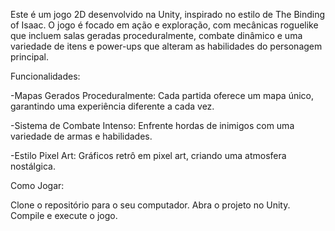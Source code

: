 Este é um jogo 2D desenvolvido na Unity, inspirado no estilo de The Binding of Isaac. O jogo é focado em ação e exploração, com mecânicas roguelike que incluem salas geradas proceduralmente, combate dinâmico e uma variedade de itens e power-ups que alteram as habilidades do personagem principal.

Funcionalidades: 

-Mapas Gerados Proceduralmente: Cada partida oferece um mapa único, garantindo uma experiência diferente a cada vez.

-Sistema de Combate Intenso: Enfrente hordas de inimigos com uma variedade de armas e habilidades.

-Estilo Pixel Art: Gráficos retrô em pixel art, criando uma atmosfera nostálgica.

Como Jogar:

Clone o repositório para o seu computador.
Abra o projeto no Unity.
Compile e execute o jogo.
